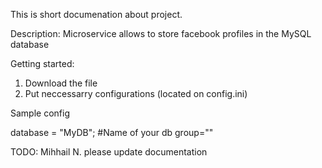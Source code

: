 This is short documenation about project.

Description: Microservice allows to store facebook profiles in the MySQL database

Getting started: 

1. Download the file 
2. Put neccessarry configurations (located on config.ini)

Sample config

database = "MyDB"; #Name of your db
group=""

TODO: Mihhail N. please update documentation